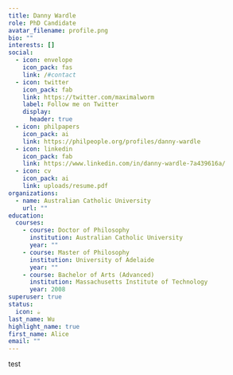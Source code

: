 ```yaml
---
title: Danny Wardle
role: PhD Candidate
avatar_filename: profile.png
bio: ""
interests: []
social:
  - icon: envelope
    icon_pack: fas
    link: /#contact
  - icon: twitter
    icon_pack: fab
    link: https://twitter.com/maximalworm
    label: Follow me on Twitter
    display:
      header: true
  - icon: philpapers
    icon_pack: ai
    link: https://philpeople.org/profiles/danny-wardle
  - icon: linkedin
    icon_pack: fab
    link: https://www.linkedin.com/in/danny-wardle-7a439616a/
  - icon: cv
    icon_pack: ai
    link: uploads/resume.pdf
organizations:
  - name: Australian Catholic University
    url: ""
education:
  courses:
    - course: Doctor of Philosophy
      institution: Australian Catholic University
      year: ""
    - course: Master of Philosophy
      institution: University of Adelaide
      year: ""
    - course: Bachelor of Arts (Advanced)
      institution: Massachusetts Institute of Technology
      year: 2008
superuser: true
status:
  icon: ☕️
last_name: Wu
highlight_name: true
first_name: Alice
email: ""
---
```

test